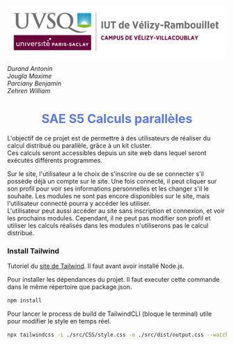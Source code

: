 <img src="doc/DocumentsTechniques/FormatMD/Images/logoUvsq.jpg" width="500px" alt="Logo uvsq">

_Durand Antonin_ <br>
_Jougla Maxime_ <br>
_Parciany Benjamin_ <br>
_Zehren William_

<h1 style="color:#5d79e7; text-align: center"> SAE S5 Calculs parallèles </h1>

L'objectif de ce projet est de permettre à des utilisateurs de réaliser du calcul distribué ou parallèle, grâce à un kit cluster. <br> 
Ces calculs seront accessibles depuis un site web dans lequel seront exécutés différents programmes. <br>

Sur le site, l'utilisateur a le choix de s'inscrire ou de se connecter s'il possède déjà un compte sur le site. Une fois connecté, il peut cliquer sur son profil pour voir ses informations personnelles et les changer s'il le souhaite.
Les modules ne sont pas encore disponibles sur le site, mais l'utilisateur connecté pourra y accéder les utiliser. <br>
L'utilisateur peut aussi accéder au site sans inscription et connexion, et voir les prochains modules. Cependant, il ne peut pas modifier son profil et utiliser les calculs réalisés dans les modules n'utiliserons pas le calcul distribué.


### Install Tailwind

Tutoriel du [site de Tailwind](https://tailwindcss.com/docs/installation). Il faut avant avoir installé Node.js.

Pour installer les dépendances du projet. Il faut executer cette commande dans le même répertoire que package.json.
```bash
npm install
```

Pour lancer le process de build de TailwindCLI (bloque le terminal) utile pour modifier le style en temps réel.
```bash
npx tailwindcss -i ./src/CSS/style.css -o ./src/dist/output.css --watch
```


